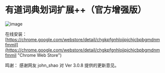 有道词典划词扩展++（官方增强版）
====

![image](http://ww3.sinaimg.cn/bmiddle/3eea7a48jw1efqx6q5k03j20720a1q33.jpg)

在线安装：
[https://chrome.google.com/webstore/detail/chgkpfgnhlojjpjchjcbpbgmdnmfmmil](https://chrome.google.com/webstore/detail/chgkpfgnhlojjpjchjcbpbgmdnmfmmil "Chrome Web Store")

鸣谢：
感谢网友 john_shao 对 Ver 3.0.8 提供的更新意见。